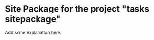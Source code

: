 Site Package for the project "tasks sitepackage"
==============================================================

Add some explanation here.
